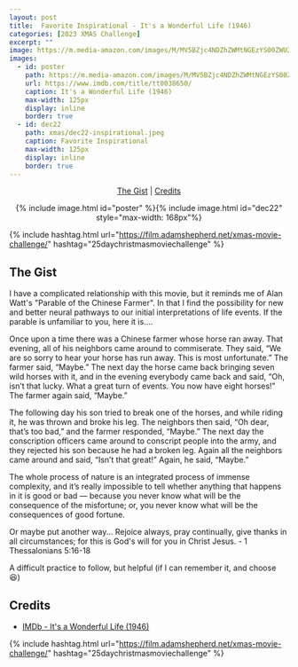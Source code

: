 ```yaml
---
layout: post
title:  Favorite Inspirational - It's a Wonderful Life (1946)
categories: [2023 XMAS Challenge]
excerpt: ""
image: https://m.media-amazon.com/images/M/MV5BZjc4NDZhZWMtNGEzYS00ZWU2LThlM2ItNTA0YzQ0OTExMTE2XkEyXkFqcGdeQXVyNjUwMzI2NzU@._V1_FMjpg_UY1890_.jpg
images:
  - id: poster
    path: https://m.media-amazon.com/images/M/MV5BZjc4NDZhZWMtNGEzYS00ZWU2LThlM2ItNTA0YzQ0OTExMTE2XkEyXkFqcGdeQXVyNjUwMzI2NzU@._V1_FMjpg_UY1890_.jpg
    url: https://www.imdb.com/title/tt0038650/
    caption: It's a Wonderful Life (1946)
    max-width: 125px
    display: inline
    border: true
  - id: dec22
    path: xmas/dec22-inspirational.jpeg
    caption: Favorite Inspirational
    max-width: 125px
    display: inline
    border: true
---
```


<div style="text-align: center">
  <p><a href="#the-gist">The Gist</a> | <a href="#credits">Credits</a></p>
  <p>{% include image.html id="poster" %}{% include image.html id="dec22" style="max-width: 168px"%}</p>
</div>

{% include hashtag.html url="https://film.adamshepherd.net/xmas-movie-challenge/" hashtag="25daychristmasmoviechallenge" %}


## The Gist

I have a complicated relationship with this movie, but it reminds me of Alan Watt's "Parable of the Chinese Farmer". In that I find the possibility for new and better neural pathways to our initial interpretations of life events. If the parable is unfamiliar to you, here it is....

Once upon a time there was a Chinese farmer whose horse ran away. That evening, all of his neighbors came around to commiserate. They said, “We are so sorry to hear your horse has run away. This is most unfortunate.” The farmer said, “Maybe.” The next day the horse came back bringing seven wild horses with it, and in the evening everybody came back and said, “Oh, isn’t that lucky. What a great turn of events. You now have eight horses!” The farmer again said, “Maybe.”

The following day his son tried to break one of the horses, and while riding it, he was thrown and broke his leg. The neighbors then said, “Oh dear, that’s too bad,” and the farmer responded, “Maybe.” The next day the conscription officers came around to conscript people into the army, and they rejected his son because he had a broken leg. Again all the neighbors came around and said, “Isn’t that great!” Again, he said, “Maybe.”

The whole process of nature is an integrated process of immense complexity, and it’s really impossible to tell whether anything that happens in it is good or bad — because you never know what will be the consequence of the misfortune; or, you never know what will be the consequences of good fortune.

Or maybe put another way...
Rejoice always, pray continually, give thanks in all circumstances; for this is God's will for you in Christ Jesus. - 1 Thessalonians 5:16-18

A difficult practice to follow, but helpful (if I can remember it, and choose 😆)


## Credits

* [IMDb - It's a Wonderful Life (1946)](https://www.imdb.com/title/tt0038650/)


{% include hashtag.html url="https://film.adamshepherd.net/xmas-movie-challenge/" hashtag="25daychristmasmoviechallenge" %}

<p>&nbsp;</p>
